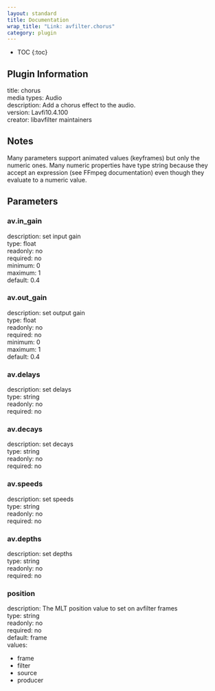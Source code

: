 ```yaml
---
layout: standard
title: Documentation
wrap_title: "Link: avfilter.chorus"
category: plugin
---
```

* TOC
{:toc}

## Plugin Information

title: chorus  
media types:
Audio  
description: Add a chorus effect to the audio.  
version: Lavfi10.4.100  
creator: libavfilter maintainers  

## Notes

Many parameters support animated values (keyframes) but only the numeric ones. Many numeric properties have type string because they accept an expression (see FFmpeg documentation) even though they evaluate to a numeric value.

## Parameters

### av.in_gain

  
description:
set input gain  
type: float  
readonly: no  
required: no  
minimum: 0  
maximum: 1  
default: 0.4  

### av.out_gain

  
description:
set output gain  
type: float  
readonly: no  
required: no  
minimum: 0  
maximum: 1  
default: 0.4  

### av.delays

  
description:
set delays  
type: string  
readonly: no  
required: no  

### av.decays

  
description:
set decays  
type: string  
readonly: no  
required: no  

### av.speeds

  
description:
set speeds  
type: string  
readonly: no  
required: no  

### av.depths

  
description:
set depths  
type: string  
readonly: no  
required: no  

### position

  
description:
The MLT position value to set on avfilter frames  
type: string  
readonly: no  
required: no  
default: frame  
values:  

* frame
* filter
* source
* producer


